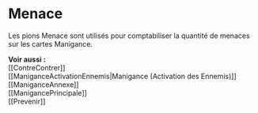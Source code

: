 # Menace
Les pions Menace sont utilisés pour comptabiliser la quantité de menaces sur les cartes Manigance. 

**Voir aussi :**  
[[ContreContrer]]  
[[ManiganceActivationEnnemis|Manigance (Activation des Ennemis)]]  
[[ManiganceAnnexe]]  
[[ManigancePrincipale]]  
[[Prevenir]]